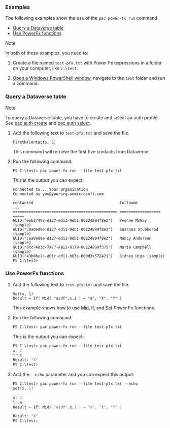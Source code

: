 ### Examples

The following examples show the use of the `pac power-fx run` command.

- [Query a Dataverse table](#query-a-dataverse-table)
- [Use PowerFx functions](#use-powerfx-functions)


> [!NOTE]
> In both of these examples, you need to: 
> 
> 1. Create a file named `test-pfx.txt` with Power Fx expressions in a folder on your computer, like `c:\test`.
>
> 1. [Open a Windows PowerShell window](/powershell/scripting/windows-powershell/starting-windows-powershell), navigate to the `test` folder and run a command.


### Query a Dataverse table

> [!NOTE]
> To query a Dataverse table, you have to create and select an auth profile. See [pac auth create](../auth.md#pac-auth-create) and [pac auth select](../auth.md#pac-auth-select).

1. Add the following text to `test-pfx.txt` and save the file.

   ```text
   FirstN(Contacts, 5)
   ```

   This command will retrieve the first five contacts from Dataverse.

1. Run the following command:

   ```powershell
   PS C:\test> pac power-fx run --file test-pfx.txt
   ```

   This is the output you can expect:

   ```text
   Connected to... Your Organization
   Connected as you@yourorg.onmicrosoft.com

   contactid                                      fullname           ...
   ============================================== ================== =====
   GUID("eeb27495-d127-ed11-9db1-00224804f8e2")   Yvonne McKay (sample)
   GUID("cba0ed9e-d127-ed11-9db1-00224804f8e2")   Susanna Stubberod (sample)
   GUID("cea0ed9e-d127-ed11-9db1-00224804f8e2")   Nancy Anderson (sample)
   GUID("6cc7483c-7a77-ee11-8179-00224809f375")   Maria Campbell (sample)
   GUID("49b0be2e-d01c-ed11-b83e-000d3a572421")   Sidney Higa (sample)
   PS C:\test>
   ```

### Use PowerFx functions

1. Add the following text to `test-pfx.txt` and save the file.

   ```text
   Set(x, 1)
   Result = If( Mid( "asdf",x,1 ) = "a", "X", "Y" )
   ```

   This example shows how to use [Mid](../../../../power-fx/reference/function-left-mid-right.md), [If](../../../../power-fx/reference/function-if.md), and [Set](../../../../power-fx/reference/function-set.md) Power Fx functions.

1. Run the following command:

   ```powershell
   PS C:\test> pac power-fx run --file test-pfx.txt
   ```

   This is the output you can expect:

   ```powershell
   PS C:\test> pac power-fx run --file test-pfx.txt
   x: 1
   true
   Result: "X"
   PS C:\test>
   ```

1. Add the `--echo` parameter and you can expect this output:

   ```powershell
   PS C:\test> pac power-fx run --file test-pfx.txt --echo
   Set(x, 1)

   x: 1
   true
   Result = If( Mid( "asdf",x,1 ) = "a", "X", "Y" )

   Result: "X"
   PS C:\test>
   ```